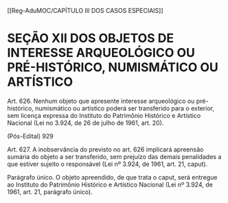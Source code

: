 [[Reg-AduMOC/CAPÍTULO III DOS CASOS ESPECIAIS]]

# SEÇÃO XII DOS OBJETOS DE INTERESSE ARQUEOLÓGICO OU PRÉ-HISTÓRICO, NUMISMÁTICO OU ARTÍSTICO

Art. 626. Nenhum objeto que apresente interesse
arqueológico ou pré-histórico, numismático ou artístico
poderá ser transferido para o exterior, sem licença expressa
do Instituto do Patrimônio Histórico e Artístico Nacional (Lei
no 3.924, de 26 de julho de 1961, art. 20).

(Pós-Edital)    929

Art. 627. A inobservância do previsto no art. 626 implicará
apreensão sumária do objeto a ser transferido, sem prejuízo
das demais penalidades a que estiver sujeito o responsável
(Lei nº 3.924, de 1961, art. 21, caput).

Parágrafo único. O objeto apreendido, de que trata o caput,
será entregue ao Instituto do Patrimônio Histórico e Artístico
Nacional (Lei nº 3.924, de 1961, art. 21, parágrafo único).